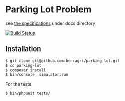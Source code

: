 Parking Lot Problem
=======================
see [the specifications](docs/readme.md) under docs directory 

[![Build Status](https://travis-ci.org/bencagri/parking-lot.svg?branch=master)](https://travis-ci.org/bencagri/parking-lot)

Installation
------------

```bash
$ git clone git@github.com:bencagri/parking-lot.git
$ cd parking-lot 
$ composer install
$ bin/console  simulator:run
```

For the tests
```bash
$ bin/phpunit tests/
```



  